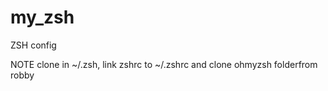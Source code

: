 my_zsh
======

ZSH config

NOTE clone in ~/.zsh, link zshrc to ~/.zshrc and clone ohmyzsh folderfrom robby
